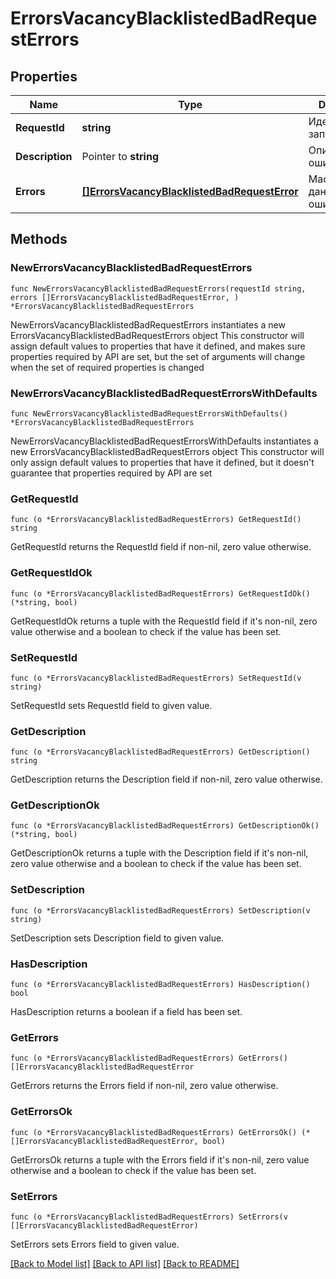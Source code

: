 # ErrorsVacancyBlacklistedBadRequestErrors

## Properties

Name | Type | Description | Notes
------------ | ------------- | ------------- | -------------
**RequestId** | **string** | Идентификатор запроса | 
**Description** | Pointer to **string** | Описание ошибки | [optional] 
**Errors** | [**[]ErrorsVacancyBlacklistedBadRequestError**](ErrorsVacancyBlacklistedBadRequestError.md) | Массив с данными ошибок | 

## Methods

### NewErrorsVacancyBlacklistedBadRequestErrors

`func NewErrorsVacancyBlacklistedBadRequestErrors(requestId string, errors []ErrorsVacancyBlacklistedBadRequestError, ) *ErrorsVacancyBlacklistedBadRequestErrors`

NewErrorsVacancyBlacklistedBadRequestErrors instantiates a new ErrorsVacancyBlacklistedBadRequestErrors object
This constructor will assign default values to properties that have it defined,
and makes sure properties required by API are set, but the set of arguments
will change when the set of required properties is changed

### NewErrorsVacancyBlacklistedBadRequestErrorsWithDefaults

`func NewErrorsVacancyBlacklistedBadRequestErrorsWithDefaults() *ErrorsVacancyBlacklistedBadRequestErrors`

NewErrorsVacancyBlacklistedBadRequestErrorsWithDefaults instantiates a new ErrorsVacancyBlacklistedBadRequestErrors object
This constructor will only assign default values to properties that have it defined,
but it doesn't guarantee that properties required by API are set

### GetRequestId

`func (o *ErrorsVacancyBlacklistedBadRequestErrors) GetRequestId() string`

GetRequestId returns the RequestId field if non-nil, zero value otherwise.

### GetRequestIdOk

`func (o *ErrorsVacancyBlacklistedBadRequestErrors) GetRequestIdOk() (*string, bool)`

GetRequestIdOk returns a tuple with the RequestId field if it's non-nil, zero value otherwise
and a boolean to check if the value has been set.

### SetRequestId

`func (o *ErrorsVacancyBlacklistedBadRequestErrors) SetRequestId(v string)`

SetRequestId sets RequestId field to given value.


### GetDescription

`func (o *ErrorsVacancyBlacklistedBadRequestErrors) GetDescription() string`

GetDescription returns the Description field if non-nil, zero value otherwise.

### GetDescriptionOk

`func (o *ErrorsVacancyBlacklistedBadRequestErrors) GetDescriptionOk() (*string, bool)`

GetDescriptionOk returns a tuple with the Description field if it's non-nil, zero value otherwise
and a boolean to check if the value has been set.

### SetDescription

`func (o *ErrorsVacancyBlacklistedBadRequestErrors) SetDescription(v string)`

SetDescription sets Description field to given value.

### HasDescription

`func (o *ErrorsVacancyBlacklistedBadRequestErrors) HasDescription() bool`

HasDescription returns a boolean if a field has been set.

### GetErrors

`func (o *ErrorsVacancyBlacklistedBadRequestErrors) GetErrors() []ErrorsVacancyBlacklistedBadRequestError`

GetErrors returns the Errors field if non-nil, zero value otherwise.

### GetErrorsOk

`func (o *ErrorsVacancyBlacklistedBadRequestErrors) GetErrorsOk() (*[]ErrorsVacancyBlacklistedBadRequestError, bool)`

GetErrorsOk returns a tuple with the Errors field if it's non-nil, zero value otherwise
and a boolean to check if the value has been set.

### SetErrors

`func (o *ErrorsVacancyBlacklistedBadRequestErrors) SetErrors(v []ErrorsVacancyBlacklistedBadRequestError)`

SetErrors sets Errors field to given value.



[[Back to Model list]](../README.md#documentation-for-models) [[Back to API list]](../README.md#documentation-for-api-endpoints) [[Back to README]](../README.md)


